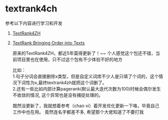 # textrank4ch

参考以下内容进行学习和开发
1. [TextRank4ZH](https://github.com/someus/TextRank4ZH)
2. [TextRank Bringing Order into Texts](http://web.eecs.umich.edu/~mihalcea/papers/mihalcea.emnlp04.pdf)


                
    原来的TextRank4ZH，都近5年莫得更新了！~~
    个人感觉这个包还不错，当前项目里也在使用，只不过这个包有不少体验不好的地方

    比如：  
    1.句子分词会直接删除x类型，但是自定义词库不少人是只填了个词的，这个情况下词性为x,最终textrank4zh就把这个词删了。  
    2.还有一些比如内部计算pagerank(默认最大迭代次数为100)时候会偶尔发生不收敛的情况, 这个异常也是没有捕捉处理的。

    既然没更新了，我就想着参考（chao xi）着开发优化更新一下咯，毕竟自己工作中也在用。
    竟然连名字都差不多, 希望那个大佬知道了不要打我



